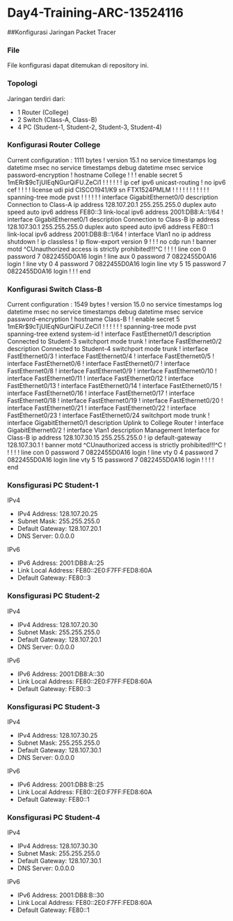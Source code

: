 # Day4-Training-ARC-13524116

##Konfigurasi Jaringan Packet Tracer 

### File  
File konfigurasi dapat ditemukan di repository ini.

### Topologi  
Jaringan terdiri dari:  
- 1 Router (College)
- 2 Switch (Class-A, Class-B) 
- 4 PC (Student-1, Student-2, Student-3, Student-4)

### Konfigurasi Router College
Current configuration : 1111 bytes
!
version 15.1
no service timestamps log datetime msec
no service timestamps debug datetime msec
service password-encryption
!
hostname College
!
!
!
enable secret 5 $1$mERr$9cTjUIEqNGurQiFU.ZeCi1
!
!
!
!
!
!
ip cef
ipv6 unicast-routing
!
no ipv6 cef
!
!
!
!
license udi pid CISCO1941/K9 sn FTX1524PMLM
!
!
!
!
!
!
!
!
!
!
!
spanning-tree mode pvst
!
!
!
!
!
!
interface GigabitEthernet0/0
 description Connection to Class-A
 ip address 128.107.20.1 255.255.255.0
 duplex auto
 speed auto
 ipv6 address FE80::3 link-local
 ipv6 address 2001:DB8:A::1/64
!
interface GigabitEthernet0/1
 description Connection to Class-B
 ip address 128.107.30.1 255.255.255.0
 duplex auto
 speed auto
 ipv6 address FE80::1 link-local
 ipv6 address 2001:DB8:B::1/64
!
interface Vlan1
 no ip address
 shutdown
!
ip classless
!
ip flow-export version 9
!
!
!
no cdp run
!
banner motd ^CUnauthorized access is strictly prohibited!!!^C
!
!
!
!
line con 0
 password 7 0822455D0A16
 login
!
line aux 0
 password 7 0822455D0A16
 login
!
line vty 0 4
 password 7 0822455D0A16
 login
line vty 5 15
 password 7 0822455D0A16
 login
!
!
!
end

### Konfigurasi Switch Class-B
Current configuration : 1549 bytes
!
version 15.0
no service timestamps log datetime msec
no service timestamps debug datetime msec
service password-encryption
!
hostname Class-B
!
!
enable secret 5 $1$mERr$9cTjUIEqNGurQiFU.ZeCi1
!
!
!
!
!
!
spanning-tree mode pvst
spanning-tree extend system-id
!
interface FastEthernet0/1
 description Connected to Student-3
 switchport mode trunk
!
interface FastEthernet0/2
 description Connected to Student-4
 switchport mode trunk
!
interface FastEthernet0/3
!
interface FastEthernet0/4
!
interface FastEthernet0/5
!
interface FastEthernet0/6
!
interface FastEthernet0/7
!
interface FastEthernet0/8
!
interface FastEthernet0/9
!
interface FastEthernet0/10
!
interface FastEthernet0/11
!
interface FastEthernet0/12
!
interface FastEthernet0/13
!
interface FastEthernet0/14
!
interface FastEthernet0/15
!
interface FastEthernet0/16
!
interface FastEthernet0/17
!
interface FastEthernet0/18
!
interface FastEthernet0/19
!
interface FastEthernet0/20
!
interface FastEthernet0/21
!
interface FastEthernet0/22
!
interface FastEthernet0/23
!
interface FastEthernet0/24
 switchport mode trunk
!
interface GigabitEthernet0/1
 description Uplink to College Router
!
interface GigabitEthernet0/2
!
interface Vlan1
 description Management Interface for Class-B
 ip address 128.107.30.15 255.255.255.0
!
ip default-gateway 128.107.30.1
!
banner motd ^CUnauthorized access is strictly prohibited!!!^C
!
!
!
!
!
line con 0
 password 7 0822455D0A16
 login
!
line vty 0 4
 password 7 0822455D0A16
 login
line vty 5 15
 password 7 0822455D0A16
 login
!
!
!
!
end

### Konsfigurasi PC Student-1
IPv4
- IPv4 Address: 128.107.20.25  
- Subnet Mask: 255.255.255.0  
- Default Gateway: 128.107.20.1
- DNS Server: 0.0.0.0

IPv6
- IPv6 Address: 2001:DB8:A::25
- Link Local Address: FE80::2E0:F7FF:FED8:60A
- Default Gateway: FE80::3

### Konsfigurasi PC Student-2
IPv4
- IPv4 Address: 128.107.20.30  
- Subnet Mask: 255.255.255.0  
- Default Gateway: 128.107.20.1
- DNS Server: 0.0.0.0

IPv6
- IPv6 Address: 2001:DB8:A::30
- Link Local Address: FE80::2E0:F7FF:FED8:60A
- Default Gateway: FE80::3

### Konsfigurasi PC Student-3
IPv4
- IPv4 Address: 128.107.30.25  
- Subnet Mask: 255.255.255.0  
- Default Gateway: 128.107.30.1
- DNS Server: 0.0.0.0

IPv6
- IPv6 Address: 2001:DB8:B::25
- Link Local Address: FE80::2E0:F7FF:FED8:60A
- Default Gateway: FE80::1

### Konsfigurasi PC Student-4
IPv4
- IPv4 Address: 128.107.30.30
- Subnet Mask: 255.255.255.0  
- Default Gateway: 128.107.30.1
- DNS Server: 0.0.0.0

IPv6
- IPv6 Address: 2001:DB8:B::30
- Link Local Address: FE80::2E0:F7FF:FED8:60A
- Default Gateway: FE80::1

